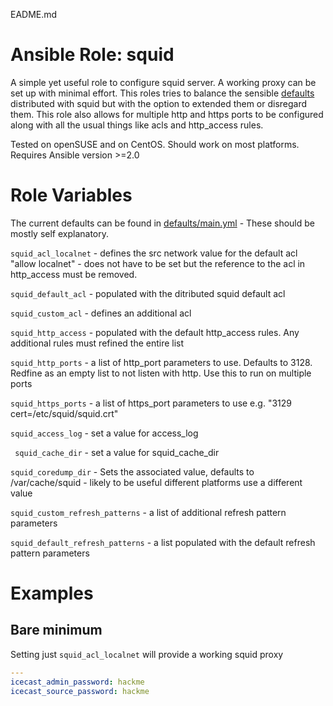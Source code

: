 EADME.md
# Ansible Role: squid
A simple yet useful role to configure squid server.  A working proxy can be set up with minimal effort.  This roles tries to balance the sensible [defaults](http://wiki.squid-cache.org/SquidFaq/ConfiguringSquid#Squid-3.5_default_config) distributed with squid but with the option to extended them or disregard them. This role also allows for multiple http and https ports to be configured along with all the usual things like acls and http_access rules.

Tested on openSUSE and on CentOS.  Should work on most platforms.  Requires Ansible version >=2.0

# Role Variables
The current defaults can be found in [defaults/main.yml](defaults/main.yml) - These should be mostly self explanatory.

```squid_acl_localnet``` - defines the src network value for the default acl "allow localnet" - does not have to be set but the reference to the acl in http_access must be removed.

```squid_default_acl``` - populated with the ditributed squid default acl

```squid_custom_acl``` - defines an additional acl

```squid_http_access``` - populated with the default http_access rules.  Any additional rules must refined the entire list

```squid_http_ports``` - a list of http_port parameters to use.  Defaults to 3128.  Redfine as an empty list to not listen with http. Use this to run on multiple ports

```squid_https_ports``` - a list of https_port parameters to use e.g. "3129 cert=/etc/squid/squid.crt"

```squid_access_log``` - set a value for access_log

``` squid_cache_dir``` - set a value for squid_cache_dir

```squid_coredump_dir``` - Sets the associated value, defaults to /var/cache/squid - likely to be useful different platforms use a different value

```squid_custom_refresh_patterns``` - a list of additional refresh pattern parameters

```squid_default_refresh_patterns``` - a list populated with the default refresh pattern parameters

# Examples

## Bare minimum
Setting just ```squid_acl_localnet``` will provide a working squid proxy
```yaml
---
icecast_admin_password: hackme
icecast_source_password: hackme
```
